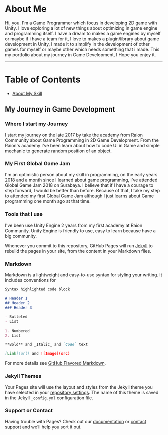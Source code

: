 # About Me

Hi, you. I'm a Game Programmer which focus in developing 2D game with Unity. I love exploring a lot of new things about optimizing in game engine and programming itself. 
I have a dream to makes a game engines by myself or maybe if i have a team for it, I love to makes a plugin/library about game development in Unity, I made it to simplify in the development of other games for myself or maybe other which needs something that i made.
This my portfolio about my journey in Game Development, I Hope you enjoy it.

***
# Table of Contents
* [About My Skill](#My-Journey-in-Game-Development)


## My Journey in Game Development
### Where I start my Journey
I start my journey on the late 2017 by take the academy from Raion Community about Game Programming in 2D Game Development.
From the Raion's academy I've been learn about how to code UI in Game and simple mechanic to generate random position
of an object.

### My First Global Game Jam
I'm an optimistic person about my skill in programming, on the early years 2018 and a month since I learned about game programming, I've attended Global Game Jam 2018 on Surabaya.
I believe that if I have a courage to step forward, I would be better than before. Because of that, I take my step to attended my first
Global Game Jam although I just learns about Game programming one month ago at that time.

### Tools that I use
I've been use Unity Engine 2 years from my first academy at Raion Community. Unity Engine is friendly to use, easy to learn because have a big community. 






Whenever you commit to this repository, GitHub Pages will run [Jekyll](https://jekyllrb.com/) to rebuild the pages in your site, from the content in your Markdown files.

### Markdown

Markdown is a lightweight and easy-to-use syntax for styling your writing. It includes conventions for

```markdown
Syntax highlighted code block

# Header 1
## Header 2
### Header 3

- Bulleted
- List

1. Numbered
2. List

**Bold** and _Italic_ and `Code` text

[Link](url) and ![Image](src)
```

For more details see [GitHub Flavored Markdown](https://guides.github.com/features/mastering-markdown/).

### Jekyll Themes

Your Pages site will use the layout and styles from the Jekyll theme you have selected in your [repository settings](https://github.com/penguin55/my-portfolio/settings). The name of this theme is saved in the Jekyll `_config.yml` configuration file.

### Support or Contact

Having trouble with Pages? Check out our [documentation](https://help.github.com/categories/github-pages-basics/) or [contact support](https://github.com/contact) and we’ll help you sort it out.
